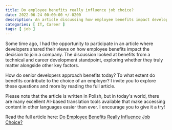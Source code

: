 ```yaml
---
title: Do employee benefits really influence job choice?
date: 2022-06-24 00:00:00 +/-0200
description: An article discussing how employee benefits impact developers' decisions to join a company, featuring insights from senior developers.
categories: [ IT, Career ]
tags: [ job ]
---
```


Some time ago, I had the opportunity to participate in an article where developers shared their views on how employee
benefits impact the decision to join a company. The discussion looked at benefits from a technical and career
development standpoint, exploring whether they truly matter alongside other key factors.

How do senior developers approach benefits today? To what extent do benefits contribute to the choice of an employer? I
invite you to explore these questions and more by reading the full article.

Please note that the article is written in Polish, but in today's world, there are many excellent AI-based translation
tools available that make accessing content in other languages easier than ever. I encourage you to give it a try!

Read the full article
here: [Do Employee Benefits Really Influence Job Choice?](https://justjoin.it/blog/czy-warto-szukac-pracy-pod-filtrem-benefitow-oto-zapytalismy-11-seniorow)
